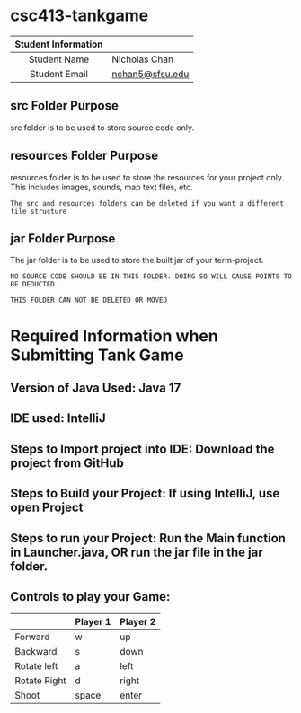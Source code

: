 # csc413-tankgame


| Student Information |                |
|:-------------------:|----------------|
|  Student Name       | Nicholas Chan  |
|  Student Email      | nchan5@sfsu.edu|

## src Folder Purpose 
src folder is to be used to store source code only.

## resources Folder Purpose 
resources folder is to be used to store the resources for your project only. This includes images, sounds, map text files, etc.

`The src and resources folders can be deleted if you want a different file structure`

## jar Folder Purpose 
The jar folder is to be used to store the built jar of your term-project.

`NO SOURCE CODE SHOULD BE IN THIS FOLDER. DOING SO WILL CAUSE POINTS TO BE DEDUCTED`

`THIS FOLDER CAN NOT BE DELETED OR MOVED`

# Required Information when Submitting Tank Game

## Version of Java Used: Java 17

## IDE used: IntelliJ

## Steps to Import project into IDE: Download the project from GitHub

## Steps to Build your Project: If using IntelliJ, use open Project
 
## Steps to run your Project:  Run the Main function in Launcher.java, OR run the jar file in the jar folder.

## Controls to play your Game:

|               | Player 1 | Player 2 |
|---------------|----------|----------|
|  Forward      |    w     |    up    |
|  Backward     |    s     |    down  |
|  Rotate left  |    a     |    left  |
|  Rotate Right |    d     |    right |
|  Shoot        | space    |    enter |

<!-- you may add more controls if you need to. -->

